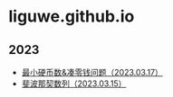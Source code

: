 # liguwe.github.io 
## 2023 
- [最小硬币数&凑零钱问题（2023.03.17）](./docs/f8ad5a8d-8827-5d70-9010-d2e8389faaba.md) 
- [斐波那契数列（2023.03.15）](./docs/2198ddc9-710b-5a0e-ba17-76e8d327b3d9.md) 
